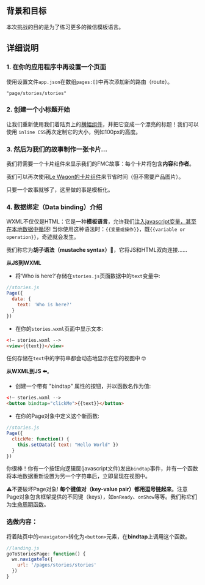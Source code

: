 ## 背景和目标

本次挑战的目的是为了练习更多的微信模板语言。

## 详细说明


### 1. 在你的应用程序中再设置一个页面

使用设置文件`app.json`在数组`pages:[]`中再次添加新的路由（route）。

```
"page/stories/stories"
```

### 2. 创建一个小标题开始

让我们重新使用我们着陆页上的[横幅组件](https://uikit.lewagon.com/documentation#banners)，并把它变成一个漂亮的标题！我们可以使用 `inline CSS`再次定制它的大小，例如100px的高度。

### 3. 然后为我们的故事制作一张卡片...

我们将需要一个卡片组件来显示我们的FMC故事：每个卡片将包含**内容**和**作者**。

我们可以再次使用[Le Wagon的卡片组件](https://uikit.lewagon.com/documentation#card_product)来节省时间（但不需要产品图片）。

只要一个故事就够了，这里做的事是模板化。

### 4. 数据绑定（Data binding）介绍

WXML不仅仅是HTML：它是一种**模板语言**，允许我们[注入javascript变量，甚至在本地数据中循环](https://developers.weixin.qq.com/miniprogram/en/dev/framework/view/wxml/data.html)! 当你使用这种语法时：`{{变量或操作}}`，既`{{variable or operation}}`，奇迹就会发生。

我们称它为**胡子语法（mustache syntax）**👨，它将JS和HTML双向连接......

**从JS到WXML**

- 将‘Who is here?’存储在`stories.js`页面数据中的`text`变量中:

```js
//stories.js
Page({
  data: {
    text: 'Who is here?'
  }
})
```

- 在你的`stories.wxml`页面中显示文本:


```html
<!— stories.wxml -->
<view>{{text}}</view>
```

任何存储在`text`中的字符串都会动态地显示在您的视图中 🤓

**从WXML到JS ⬅️**。

- 创建一个带有 "bindtap" 属性的按钮，并以函数名作为值:
 
```html
<!— stories.wxml -->
<button bindtap="clickMe">{{text}}</button>
```

- 在你的Page对象中定义这个新函数:

```js
//stories.js
Page({
  clickMe: function() {
    this.setData({ text: "Hello World" })
  }
})
```

你很棒！你有一个按钮向逻辑层(javascript文件)发出`bindtap`事件，并有一个函数将本地数据重新设置为另一个字符串后，立即呈现在视图中。

⚠️不要破坏Page对象! **每个键值对（key-value pair）都用逗号链起来**。注意Page对象包含框架提供的不同键（keys），如`onReady`、`onShow`等等。我们称它们为[生命周期函数](https://developers.weixin.qq.com/miniprogram/en/dev/framework/app-service/page.html)。

### 选做内容：

将着陆页中的`<navigator>`转化为`<button>`元素，在**bindtap**上调用这个函数。

```js
//landing.js
goToStoriesPage: function() {
  wx.navigateTo({
    url: '/pages/stories/stories'
  })
}
```
